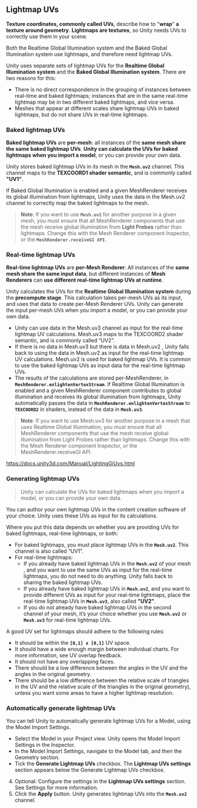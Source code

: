 ## Lightmap UVs

**Texture coordinates, commonly called UVs**, describe how to "**wrap**" **a texture around geometry**. **Lightmaps
 are textures**, so Unity needs UVs to correctly use them in your scene.


Both the Realtime Global Illumination
 system and the Baked Global Illumination system use lightmaps, and therefore need lightmap
 UVs.
 
 
Unity uses separate sets of lightmap UVs for the **Realtime Global Illumination system** and the **Baked Global Illumination system**. There are two reasons for this:

- There is no direct correspondence in the grouping of instances between real-time and baked lightmaps; instances that are in the same real-time lightmap may be in two different baked lightmaps, and vice versa.
- Meshes that appear at different scales share lightmap UVs in baked lightmaps, but do not share UVs in real-time lightmaps.


### Baked lightmap UVs
**Baked lightmap UVs** are **per-mesh**: all instances of the **same mesh share the same baked lightmap UVs**. **Unity can calculate the UVs for baked lightmaps when you import a model**, or you can provide your own data.

Unity stores baked lightmap UVs in its mesh in the **`Mesh.uv2`** channel. This channel maps to the **TEXCOORD1 shader semantic**, and is commonly called **"UV1"**.

If Baked Global Illumination is enabled and a given MeshRenderer receives its global illumination from lightmaps, Unity uses the data in the Mesh.uv2 channel to correctly map the baked lightmaps to the mesh.

> **Note**: If you want to use **`Mesh.uv2`** for another purpose in a given mesh, you must ensure that all MeshRenderer components that use the mesh receive global illumination from **Light Probes** rather than lightmaps. Change this with the Mesh Renderer component Inspector, or the **`MeshRenderer.receiveGI API`**.
 

### Real-time lightmap UVs
**Real-time lightmap UVs** are **per-Mesh Renderer**: 
All instances of the **same mesh share the same input data**, but different instances of **Mesh Renderers** can **use different real-time lightmap UVs at runtime**. 

Unity calculates the UVs for the **Realtime Global Illumination system** during the **precompute stage**. This calculation takes per-mesh UVs as its input, and uses that data to create per-Mesh Renderer UVs. Unity can generate the input per-mesh UVs when you import a model, or you can provide your own data.
 
- Unity can use data in the Mesh.uv3 channel as input for the real-time lightmap UV calculations. Mesh.uv3 maps to the TEXCOORD2 shader semantic, and is commonly called “UV2”.
- If there is no data in Mesh.uv3 but there is data in Mesh.uv2 , Unity falls back to using the data in Mesh.uv2 as input for the real-time lightmap UV calculations. Mesh.uv2 is used for baked lightmap UVs. It is common to use the baked lightmap UVs as input data for the real-time lightmap UVs.
- The results of the calculations are stored per-MeshRenderer, in **`MeshRenderer.enlightenVertexStream`**. If Realtime Global Illumination is enabled and a given MeshRenderer component contributes to global illumination and receives its global illumination from lightmaps, Unity automatically passes the data in **`MeshRenderer.enlightenVertexStream`** to **`TEXCOORD2`** in shaders, instead of the data in **`Mesh.uv3`**.


> **Note**: If you want to use Mesh.uv3 for another purpose in a mesh that uses Realtime Global Illumination, you must ensure that all MeshRenderer components that use the mesh receive global illumination from Light Probes rather than lightmaps. Change this with the Mesh Renderer component Inspector, or the MeshRenderer.receiveGI API.


https://docs.unity3d.com/Manual/LightingGiUvs.html


### Generating lightmap UVs

> Unity can calculate the UVs for baked lightmaps when you import a model, or you can provide your own data.

You can author your own lightmap UVs in the content creation software of your choice. Unity uses these UVs as input for its calculations.

Where you put this data depends on whether you are providing UVs for baked lightmaps, real-time lightmaps, or both:

- For baked lightmaps, you must place lightmap UVs in the **`Mesh.uv2`**. This channel is also called “UV1”.
- For real-time lightmaps:
  - If you already have baked lightmap UVs in the **`Mesh.uv2`** of your mesh
, and you want to use the same UVs as input for the real-time lightmaps, you do not need to do anything. Unity falls back to sharing the baked lightmap UVs.
  - If you already have baked lightmap UVs in **`Mesh.uv2`**, and you want to provide different UVs as input for your real-time lightmaps, place the real-time lightmap UVs in **`Mesh.uv3`**, also called **"UV2"**.
  - If you do not already have baked lightmap UVs in the second channel of your mesh, it’s your choice whether you use **`Mesh.uv2`** or **`Mesh.uv3`** for real-time lightmap UVs.


A good UV set for lightmaps should adhere to the following rules:

- It should be within the **`[0,1] x [0,1]`** UV space.
- It should have a wide enough margin between individual charts. For more information, see UV overlap feedback.
- It should not have any overlapping faces.
- There should be a low difference between the angles in the UV and the angles in the original geometry.
- There should be a low difference between the relative scale of triangles in the UV and the relative scale of the triangles in the original geometry), unless you want some areas to have a higher lightmap resolution.


### Automatically generate lightmap UVs
You can tell Unity to automatically generate lightmap UVs for a Model, using the Model Import Settings.

- Select the Model in your Project view. Unity opens the Model Import Settings in the Inspector.
- In the Model Import Settings, navigate to the Model tab, and then the Geometry section.
- Tick the **Generate Lightmap UVs** checkbox. The **Lightmap UVs settings** section appears below the Generate Lightmap UVs checkbox.
4. Optional: Configure the settings in the **Lightmap UVs settings** section. See Settings for more information.
5. Click the **Apply** button. Unity generates lightmap UVs into the **`Mesh.uv2`** channel.





 
